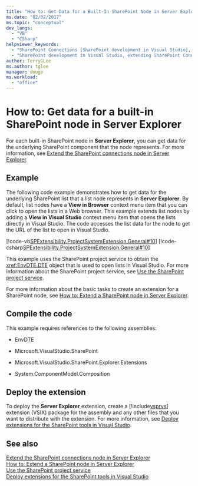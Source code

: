```yaml
---
title: "How to: Get Data for a Built-In SharePoint Node in Server Explorer | Microsoft Docs"
ms.date: "02/02/2017"
ms.topic: "conceptual"
dev_langs: 
  - "VB"
  - "CSharp"
helpviewer_keywords: 
  - "SharePoint Connections [SharePoint development in Visual Studio], extending a node"
  - "SharePoint development in Visual Studio, extending SharePoint Connections node in Server Explorer"
author: TerryGLee
ms.author: tglee
manager: douge
ms.workload: 
  - "office"
---
```

# How to: Get data for a built-in SharePoint node in Server Explorer
  For each built-in SharePoint node in **Server Explorer**, you can get data for the underlying SharePoint component that the node represents. For more information, see [Extend the SharePoint connections node in Server Explorer](../sharepoint/extending-the-sharepoint-connections-node-in-server-explorer.md).  
  
## Example  
 The following code example demonstrates how to get data for the underlying SharePoint list that a list node represents in **Server Explorer**. By default, list nodes have a **View in Browser** context menu item that you can click to open the lists in a Web browser. This example extends list nodes by adding a **View in Visual Studio** context menu item that opens the lists directly in Visual Studio. The code accesses the list data for the node to get the URL of the list to open in Visual Studio.  
  
 [!code-vb[SPExtensibility.ProjectSystemExtension.General#10](../sharepoint/codesnippet/VisualBasic/projectsystemexamples/extension/serverexplorerextensionnodeinfo.vb#10)]
 [!code-csharp[SPExtensibility.ProjectSystemExtension.General#10](../sharepoint/codesnippet/CSharp/projectsystemexamples/extension/serverexplorerextensionnodeinfo.cs#10)]  
  
 This example uses the SharePoint project service to obtain the <xref:EnvDTE.DTE> object that is used to open lists in Visual Studio. For more information about the SharePoint project service, see [Use the SharePoint project service](../sharepoint/using-the-sharepoint-project-service.md).  
  
 For more information about the basic tasks to create an extension for a SharePoint node, see [How to: Extend a SharePoint node in Server Explorer](../sharepoint/how-to-extend-a-sharepoint-node-in-server-explorer.md).  
  
## Compile the code  
 This example requires references to the following assemblies:  
  
-   EnvDTE  
  
-   Microsoft.VisualStudio.SharePoint  
  
-   Microsoft.VisualStudio.SharePoint.Explorer.Extensions  
  
-   System.ComponentModel.Composition  
  
## Deploy the extension  
 To deploy the **Server Explorer** extension, create a [!include[vsprvs](../sharepoint/includes/vsprvs-md.md)] extension (VSIX) package for the assembly and any other files that you want to distribute with the extension. For more information, see [Deploy extensions for the SharePoint tools in Visual Studio](../sharepoint/deploying-extensions-for-the-sharepoint-tools-in-visual-studio.md).  
  
## See also
 [Extend the SharePoint connections node in Server Explorer](../sharepoint/extending-the-sharepoint-connections-node-in-server-explorer.md)   
 [How to: Extend a SharePoint node in Server Explorer](../sharepoint/how-to-extend-a-sharepoint-node-in-server-explorer.md)   
 [Use the SharePoint project service](../sharepoint/using-the-sharepoint-project-service.md)   
 [Deploy extensions for the SharePoint tools in Visual Studio](../sharepoint/deploying-extensions-for-the-sharepoint-tools-in-visual-studio.md)  
